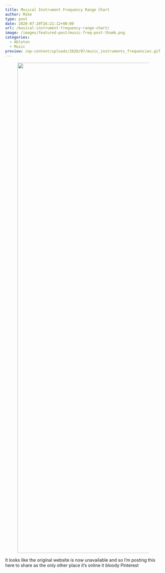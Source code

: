 ```yaml
---
title: Musical Instrument Frequency Range Chart
author: Mike
type: post
date: 2020-07-20T16:21:12+00:00
url: /musical-instrument-frequency-range-chart/
image: /images/featured-post/music-freq-post-thumb.png
categories:
  - Ableton
  - Music
preview: /wp-content/uploads/2020/07/music_instruments_frequencies.gif
---
```

<figure class="wp-block-image"><img loading="lazy" width="1008" height="1584" src="/wp-content/uploads/2020/07/music_instruments_frequencies.gif?fit=604%2C949&ssl=1" alt="" class="wp-image-832" /></figure> 

It looks like the original website is now unavailable and so I&#8217;m posting this here to share as the only other place it&#8217;s online it bloody Pinterest